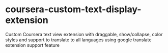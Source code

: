 # coursera-custom-text-display-extension
Custom Coursera text view extension with draggable, show/collapse, color styles and support to translate to all languages using google translate extension support feature
